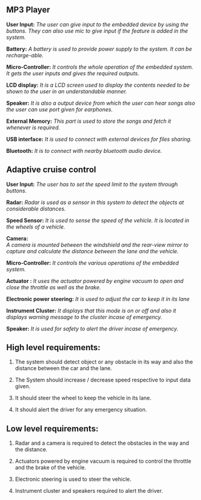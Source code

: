 ﻿
## MP3 Player

**User Input:** 
*The user can give input to the embedded device by using the buttons. They can also use mic to give input if the feature is added in the system.* 

**Battery:**
 *A battery is used to provide power supply to the system. It can be recharge-able.* 

**Micro-Controller:** 
*It controls the whole operation of the embedded system. It gets the user inputs and gives the required outputs.* 

**LCD display:** 
*It is a LCD screen used to display the contents needed to be shown to the user in an understandable manner.*

**Speaker:** 
*It is also a output device from which the user can hear songs also the user can use port given for earphones.*

**External Memory:** 
*This part is used to store the songs and fetch it whenever is required.*

**USB interface:** 
*It is used to connect with external devices for files sharing.*

**Bluetooth:** *It is to connect with nearby bluetooth audio device.*                      




## Adaptive cruise control

**User Input:** 
*The user has to set the speed limit to the system through buttons.* 

**Radar:** 
*Radar is used as a sensor in this system to detect the objects at considerable distances.*

**Speed Sensor:** 
*It is used to sense the speed of the vehicle. It is located in the wheels of a vehicle.* 

**Camera:**  
*A camera is mounted between the windshield and the rear-view mirror to capture and calculate the distance between the lane and the vehicle.* 

**Micro-Controller:** 
*It controls the various operations of the embedded system.*  

**Actuator :** 
*It uses the actuator powered by engine vacuum to open and close the throttle as well as the brake.* 

**Electronic power steering:** 
*It is used to adjust the car to keep it in its lane* 

**Instrument Cluster:** 
*It displays that this mode is on or off and also it displays warning message to the cluster incase of emergency.* 

**Speaker:** 
*It is used for safety to alert the driver incase of emergency.*



## High level requirements:

 1. The system should detect object or any obstacle in its way and also the distance between the car and the lane.
 
 2. The System should increase / decrease speed respective to input data given.
 
 3. It should steer the wheel to keep the vehicle in its lane.
 
 4. It should alert the driver for any emergency situation.
 
## Low level requirements:
 
 1. Radar and a camera is required to detect the obstacles in the way and the distance.

 2. Actuators powered by engine vacuum is required to control the throttle and the brake of the vehicle.
 3. Electronic steering is used to steer the vehicle.
 4. Instrument cluster and speakers required to alert the driver.

 


 
